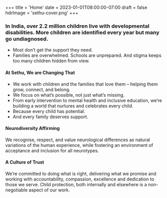 +++
title = 'Home'
date = 2023-01-01T08:00:00-07:00
draft = false
hdrImage = 'sethu-cover.png'
+++

### In India, over 2.2 million children live with developmental disabilities. More children are identified every year but many go undiagnosed.

- Most don’t get the support they need.
- Families are overwhelmed. Schools are unprepared. And stigma keeps too many children hidden from view.

#### At Sethu, We are Changing That

- We work with children and the families that love them – helping them grow, connect, and belong.
- We focus on what’s possible, not just what’s missing.
- From early intervention to mental health and inclusive education, we’re building a world that nurtures and celebrates every child.
- Because every child has potential.
- And every family deserves support.

#### Neurodiversity Affirming

We recognise, respect, and value neurological differences as natural variations of the human experience, while fostering an environment of acceptance and inclusion for all neurotypes.

#### A Culture of Trust

We’re committed to doing what is right, delivering what we promise and working with accountability, compassion, excellence and dedication to those we serve. Child protection, both internally and elsewhere is a non-negotiable aspect of our work.
